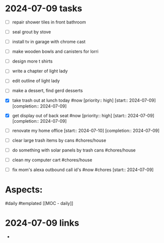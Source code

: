 
# 2024-07-09 tasks

- [ ] repair shower tiles in front bathroom
- [ ] seal grout by stove
- [ ] install tv in garage with chrome cast
- [ ] make wooden bowls and canisters for lorri
- [ ] design more t shirts
- [ ] write a chapter of light lady
- [ ] edit outline of light lady
- [ ] make a dessert,  find gerd desserts
- [x] take trash out at lunch today #now  [priority:: high]  [start:: 2024-07-09]  [completion:: 2024-07-09]

- [x] get display out of back seat #now  [priority:: high]  [start:: 2024-07-09]  [completion:: 2024-07-09]
- [ ] renovate my home office  [start:: 2024-07-10]  [completion:: 2024-07-09]

- [ ] clear large trash items by cans #chores/house 

- [ ] do something with solar panels by trash cans #chores/house 

- [ ] clean my computer cart  #chores/house 
- [ ] fix mom's alexa outbound call id's #now #chores  [start:: 2024-07-09] 


# Aspects:
#daily #templated
[[MOC - daily]]

# 2024-07-09 links
- 


